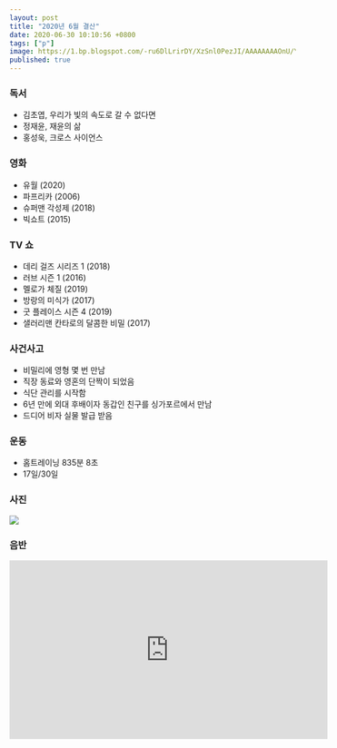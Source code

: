 ```yaml
---
layout: post
title: "2020년 6월 결산"
date: 2020-06-30 10:10:56 +0800
tags: ["p"]
image: https://1.bp.blogspot.com/-ru6DlLrirDY/XzSnl0PezJI/AAAAAAAAOnU/YoeC8kD9SeQuEmZc6jkxDNzbdUnRhz4QACLcBGAsYHQ/s2048/IMG_3046.jpg
published: true
---
```


### 독서
- 김초엽, 우리가 빛의 속도로 갈 수 없다면
- 정재윤, 재윤의 삶
- 홍성욱, 크로스 사이언스


### 영화
- 유월 (2020)
- 파프리카 (2006)
- 슈퍼맨 각성제 (2018)
- 빅쇼트 (2015)


### TV 쇼
- 데리 걸즈 시리즈 1 (2018)
- 러브 시즌 1 (2016)
- 멜로가 체질 (2019)
- 방랑의 미식가 (2017)
- 굿 플레이스 시즌 4 (2019)
- 샐러리맨 칸타로의 달콤한 비밀 (2017)


### 사건사고
- 비밀리에 영형 몇 번 만남
- 직장 동료와 영혼의 단짝이 되었음
- 식단 관리를 시작함
- 6년 만에 외대 후배이자 동갑인 친구를 싱가포르에서 만남
- 드디어 비자 실물 발급 받음


### 운동
- 홈트레이닝 835분 8초
- 17일/30일


### 사진
![](https://1.bp.blogspot.com/-ru6DlLrirDY/XzSnl0PezJI/AAAAAAAAOnU/YoeC8kD9SeQuEmZc6jkxDNzbdUnRhz4QACLcBGAsYHQ/s2048/IMG_3046.jpg)


### 음반
<iframe width="560" height="315" src="https://www.youtube.com/embed/7mVN_QYhjhg" frameborder="0" allow="accelerometer; autoplay; encrypted-media; gyroscope; picture-in-picture" allowfullscreen></iframe>